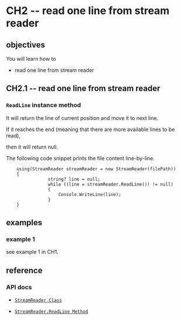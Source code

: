 # CH2 -- read one line from stream reader
## objectives
You will learn how to

+ read one line from stream reader

## CH2.1 -- read one line from stream reader
### `ReadLine` instance method

It will return the line of current position and move it to next line.

If it reaches the end (meaning that there are more available lines to be read), 

then it will return null.

The following code snippet prints the file content line-by-line.

```
    using(StreamReader streamReader = new StreamReader(filePath))
    {
                string? line = null;
                while ((line = streamReader.ReadLine()) != null)
                {
                    Console.WriteLine(line);
                }
    }
```

## examples
### example 1
see example 1 in CH1.

## reference
### API docs
+ [`StreamReader Class`](https://learn.microsoft.com/en-us/dotnet/api/system.io.streamreader?view=net-8.0)

+ [`StreamReader.ReadLine Method`](https://learn.microsoft.com/en-us/dotnet/api/system.io.streamreader.readline?view=net-8.0)